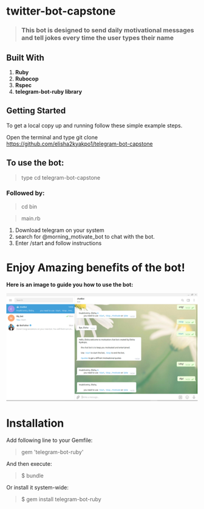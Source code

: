 # twitter-bot-capstone

> ### This bot is designed to send daily motivational messages and tell jokes every time the user types their name

## Built With
1.	__Ruby__ 
2.	__Rubocop__
3.	__Rspec__
4.	__telegram-bot-ruby library__

## Getting Started
To get a local copy up and running follow these simple example steps.

Open the terminal and type
git clone https://github.com/elisha2kyakpo1/telegram-bot-capstone
 
## To use the bot:
> type cd telegram-bot-capstone 
### Followed by:
> cd bin 

> main.rb

1. Download telegram on your system
2. search for @morning_motivate_bot to chat with the bot.
3. Enter /start and follow instructions

# Enjoy Amazing benefits of the bot!

__Here is an image to guide you how to use the bot:__

![chatBot](assets/image/tele.PNG)



# Installation
Add following line to your Gemfile:

> gem 'telegram-bot-ruby'

And then execute:

> $ bundle

Or install it system-wide:

> $ gem install telegram-bot-ruby
